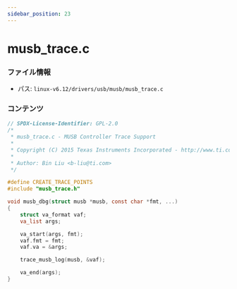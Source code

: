 ```yaml
---
sidebar_position: 23
---
```

# musb_trace.c

### ファイル情報

- パス: `linux-v6.12/drivers/usb/musb/musb_trace.c`

### コンテンツ

```c
// SPDX-License-Identifier: GPL-2.0
/*
 * musb_trace.c - MUSB Controller Trace Support
 *
 * Copyright (C) 2015 Texas Instruments Incorporated - http://www.ti.com
 *
 * Author: Bin Liu <b-liu@ti.com>
 */

#define CREATE_TRACE_POINTS
#include "musb_trace.h"

void musb_dbg(struct musb *musb, const char *fmt, ...)
{
	struct va_format vaf;
	va_list args;

	va_start(args, fmt);
	vaf.fmt = fmt;
	vaf.va = &args;

	trace_musb_log(musb, &vaf);

	va_end(args);
}

```
